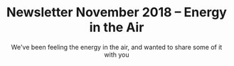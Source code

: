 ---
layout: "post"
title: "Newsletter November 2018 – Energy in the Air"
subtitle: "We've been feeling the energy in the air, and wanted to share some of it with you"
image: "default.jpg"
category: "News"
social: "newsletter"
link:
  type: "newsletter"
  url: "https://us14.campaign-archive.com/?e=[UNIQID]&u=9f43d32d2e59f93b328809787&id=1f25d54456"
---